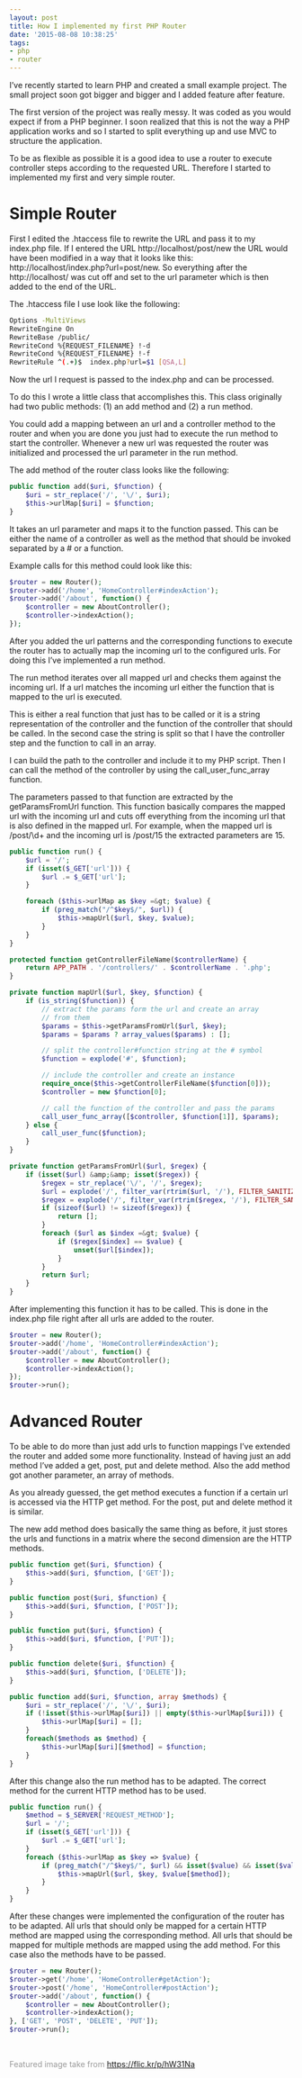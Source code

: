 ```yaml
---
layout: post
title: How I implemented my first PHP Router
date: '2015-08-08 10:38:25'
tags:
- php
- router
---
```



I’ve recently started to learn PHP and created a small example project. The small project soon got bigger and bigger and I added feature after feature.

The first version of the project was really messy. It was coded as you would expect if from a PHP beginner. I soon realized that this is not the way a PHP application works and so I started to split everything up and use MVC to structure the application.

To be as flexible as possible it is a good idea to use a router to execute controller steps according to the requested URL. Therefore I started to implemented my first and very simple router.


# Simple Router

First I edited the .htaccess file to rewrite the URL and pass it to my index.php file. If I entered the URL http://localhost/post/new the URL would have been modified in a way that it looks like this: http://localhost/index.php?url=post/new. So everything after the http://localhost/ was cut off and set to the url parameter which is then added to the end of the URL.

The .htaccess file I use look like the following:

```bash
Options -MultiViews 
RewriteEngine On 
RewriteBase /public/ 
RewriteCond %{REQUEST_FILENAME} !-d 
RewriteCond %{REQUEST_FILENAME} !-f 
RewriteRule ^(.+)$  index.php?url=$1 [QSA,L]
```

Now the url I request is passed to the index.php and can be processed.

To do this I wrote a little class that accomplishes this. This class originally had two public methods: (1) an <span class="code">add</span> method and (2) a <span class="code">run</span> method.

You could add a mapping between an url and a controller method to the router and when you are done you just had to execute the run method to start the controller. Whenever a new url was requested the router was initialized and processed the url parameter in the run method.

The <span class="code">add</span> method of the router class looks like the following:

```php 
public function add($uri, $function) { 
    $uri = str_replace('/', '\/', $uri); 
    $this->urlMap[$uri] = $function; 
}
```

It takes an url parameter and maps it to the function passed. This can be either the name of a controller as well as the method that should be invoked separated by a # or a function.

Example calls for this method could look like this:

```php
$router = new Router(); 
$router->add('/home', 'HomeController#indexAction'); 
$router->add('/about', function() { 
    $controller = new AboutController(); 
    $controller->indexAction(); 
});
```

After you added the url patterns and the corresponding functions to execute the router has to actually map the incoming url to the configured urls. For doing this I’ve implemented a <span class="code">run</span> method.

The run method iterates over all mapped url and checks them against the incoming url. If a url matches the incoming url either the function that is mapped to the url is executed.

This is either a real function that just has to be called or it is a string representation of the controller and the function of the controller that should be called. In the second case the string is split so that I have the controller step and the function to call in an array.

I can build the path to the controller and include it to my PHP script. Then I can call the method of the controller by using the <span class="code">call\_user\_func\_array</span> function.

The parameters passed to that function are extracted by the getParamsFromUrl function. This function basically compares the mapped url with the incoming url and cuts off everything from the incoming url that is also defined in the mapped url. For example, when the mapped url is <span class="code">/post/\d+</span> and the incoming url is <span class="code">/post/15</span> the extracted parameters are <span class="code">15</span>.

```php
public function run() { 
    $url = '/'; 
    if (isset($_GET['url'])) { 
        $url .= $_GET['url']; 
    } 

    foreach ($this->urlMap as $key =&gt; $value) { 
        if (preg_match("/^$key$/", $url)) { 
            $this->mapUrl($url, $key, $value); 
        } 
    } 
} 

protected function getControllerFileName($controllerName) { 
    return APP_PATH . '/controllers/' . $controllerName . '.php'; 
} 

private function mapUrl($url, $key, $function) { 
    if (is_string($function)) { 
        // extract the params form the url and create an array 
        // from them 
        $params = $this->getParamsFromUrl($url, $key); 
        $params = $params ? array_values($params) : []; 

        // split the controller#function string at the # symbol 
        $function = explode('#', $function); 

        // include the controller and create an instance 
        require_once($this->getControllerFileName($function[0])); 
        $controller = new $function[0]; 

        // call the function of the controller and pass the params      
        call_user_func_array([$controller, $function[1]], $params); 
    } else { 
        call_user_func($function); 
    } 
} 

private function getParamsFromUrl($url, $regex) { 
    if (isset($url) &amp;&amp; isset($regex)) { 
        $regex = str_replace('\/', '/', $regex); 
        $url = explode('/', filter_var(rtrim($url, '/'), FILTER_SANITIZE_URL)); 
        $regex = explode('/', filter_var(rtrim($regex, '/'), FILTER_SANITIZE_URL)); 
        if (sizeof($url) != sizeof($regex)) { 
            return []; 
        } 
        foreach ($url as $index =&gt; $value) { 
            if ($regex[$index] == $value) { 
                unset($url[$index]); 
            } 
        } 
        return $url; 
    } 
}
```

After implementing this function it has to be called. This is done in the index.php file right after all urls are added to the router.

```php
$router = new Router(); 
$router->add('/home', 'HomeController#indexAction'); 
$router->add('/about', function() { 
    $controller = new AboutController(); 
    $controller->indexAction(); 
}); 
$router->run();
```


# Advanced Router

To be able to do more than just add urls to function mappings I’ve extended the router and added some more functionality. Instead of having just an add method I’ve added a <span class="code">get</span>, <span class="code">post</span>, <span class="code">put</span> and <span class="code">delete</span> method. Also the <span class="code">add</span> method got another parameter, an array of methods.

As you already guessed, the <span class="code">get</span> method executes a function if a certain url is accessed via the HTTP get method. For the <span class="code">post</span>, <span class="code">put</span> and <span class="code">delete</span> method it is similar.

The new <span class="code">add</span> method does basically the same thing as before, it just stores the urls and functions in a matrix where the second dimension are the HTTP methods.

```php
public function get($uri, $function) { 
    $this->add($uri, $function, ['GET']); 
} 

public function post($uri, $function) { 
    $this->add($uri, $function, ['POST']); 
} 

public function put($uri, $function) { 
    $this->add($uri, $function, ['PUT']); 
} 

public function delete($uri, $function) { 
    $this->add($uri, $function, ['DELETE']); 
} 

public function add($uri, $function, array $methods) { 
    $uri = str_replace('/', '\/', $uri); 
    if (!isset($this->urlMap[$uri]) || empty($this->urlMap[$uri])) { 
        $this->urlMap[$uri] = []; 
    } 
    foreach($methods as $method) { 
        $this->urlMap[$uri][$method] = $function; 
    } 
}
```

After this change also the <span class="code">run</span> method has to be adapted. The correct method for the current HTTP method has to be used.

```php
public function run() { 
    $method = $_SERVER['REQUEST_METHOD']; 
    $url = '/'; 
    if (isset($_GET['url'])) { 
        $url .= $_GET['url']; 
    } 
    foreach ($this->urlMap as $key => $value) { 
        if (preg_match("/^$key$/", $url) && isset($value) && isset($value[$method])) { 
            $this->mapUrl($url, $key, $value[$method]); 
        } 
    } 
}
```

After these changes were implemented the configuration of the router has to be adapted. All urls that should only be mapped for a certain HTTP method are mapped using the corresponding method. All urls that should be mapped for multiple methods are mapped using the <span class="code">add</span> method. For this case also the methods have to be passed.

```php
$router = new Router(); 
$router->get('/home', 'HomeController#getAction'); 
$router->post('/home', 'HomeController#postAction'); 
$router->add('/about', function() { 
    $controller = new AboutController(); 
    $controller->indexAction(); 
}, ['GET', 'POST', 'DELETE', 'PUT']); 
$router->run();
```
 

<span style="color: #999999;">Featured image take from https://flic.kr/p/hW31Na</span>


